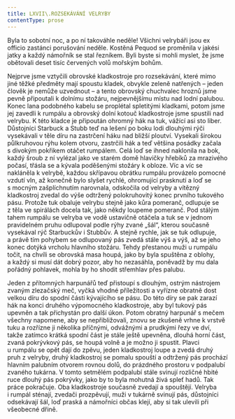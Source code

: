 ```yaml
---
title: LXVII\.ROZSEKÁVÁNÍ VELRYBY
contentType: prose
---
```


  

Byla to sobotní noc, a po ní takováhle neděle! Všichni velrybáři jsou ex officio zastánci porušování neděle. Kostěná Pequod se proměnila v jakési jatky a každý námořník se stal řezníkem. Byli byste si mohli myslet, že jsme obětovali deset tisíc červených volů mořským bohům.

Nejprve jsme vztyčili obrovské kladkostroje pro rozsekávání, které mimo jiné těžké předměty mají spoustu kladek, obvykle zeleně natřených – jeden člověk je nemůže uzvednout – a tento obrovský chuchvalec hroznů jsme pevně připoutali k dolnímu stožáru, nejpevnějšímu místu nad lodní palubou. Konec lana podobného kabelu se proplétal spletitými kladkami, potom jsme jej zavedli k rumpálu a obrovský dolní kotouč kladkostroje jsme spustili nad velrybu. K této kladce je připoután ohromný hák na tuk, vážící asi sto liber. Důstojníci Starbuck a Stubb teď na lešení po boku lodi dlouhými rýči vysekávali v těle díru na zastrčení háku nad bližší ploutví. Vysekali širokou půlkruhovou rýhu kolem otvoru, zastrčili hák a teď většina posádky začala s divokým pokřikem otáčet rumpálem. Celá loď se ihned naklonila na bok, každý šroub z ní vylézal jako ve starém domě hlavičky hřebíků za mrazivého počasí, třásla se a kývala poděšenými stožáry k obloze. Víc a víc se nakláněla k velrybě, každou skřípavou obrátku rumpálu provázelo pomocné vzdutí vln, až konečně bylo slyšet rychlé, ohromující prasknutí a loď se s mocným zašplíchnutím narovnala, odskočila od velryby a vítězný kladkostroj zvedal do výše odtržený polokruhovitý konec prvního tukového pásu. Protože tuk obaluje velrybu stejně jako kůra pomeranč, odlupuje se z těla ve spirálách docela tak, jako někdy loupeme pomeranč. Pod stálým tahem rumpálu se velryba ve vodě ustavičně otáčela a tuk se v jednom pravidelném pruhu odlupoval podle rýhy zvané „šál“, kterou současně vysekával rýč Starbuckův i Stubbův. A stejně rychle, jak se tuk odlupuje, a právě tím pohybem se odlupovaný pás zvedá stále výš a výš, až se jeho konec dotýká vrcholu hlavního stožáru. Tehdy přestanou muži u rumpálu točit, na chvíli se obrovská masa houpá, jako by byla spuštěna z oblohy, a každý si musí dát dobrý pozor, aby ho nezasáhla, poněvadž by mu dala pořádný pohlavek, mohla by ho shodit střemhlav přes palubu.

Jeden z přítomných harpunářů teď přistoupí s dlouhým, ostrým nástrojem zvaným zlezačský meč, vyčká vhodné příležitosti a vyřízne obratně dost velkou díru do spodní části kývajícího se pásu. Do této díry se pak zarazí hák na konci druhého výpomocného kladkostroje, aby byl tukový pás upevněn a tak přichystán pro další úkon. Potom obratný harpunář s mečem všechny napomene, aby se nepřibližovali, znovu se zkušeně vrhne k vrstvě tuku a rozřízne ji několika příčnými, odvážnými a prudkými řezy ve dví, takže zatímco krátká spodní část je stále ještě upevněna, dlouhá horní část, zvaná pokrývkový pás, se houpá volně a je možno ji spustit. Plavci u rumpálu se opět dají do zpěvu, jeden kladkostroj loupe a zvedá druhý pruh z velryby, druhý kladkostroj se pomalu spouští a odtržený pás prochází hlavním palubním otvorem rovnou dolů, do prázdného prostoru v podpalubí zvaného tukárna. V tomto setmělém podpalubí stále svinují rozličné hbité ruce dlouhý pás pokrývky, jako by to byla mohutná živá spleť hadů. Tak práce pokračuje. Oba kladkostroje současně zvedají a spouštějí. Velryba i rumpál sténají, zvedači prozpěvují, muži v tukárně svinují pás, důstojníci odsekávají šál, loď praská a námořníci občas klejí, aby si tak ulevili při všeobecné dřině.
